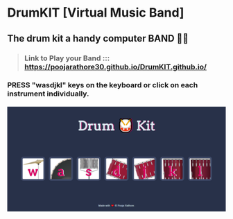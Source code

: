 # DrumKIT [Virtual Music Band]
## The drum kit a handy computer BAND 🤷‍🎼 

> ###  Link to Play your Band ::: https://poojarathore30.github.io/DrumKIT.github.io/
### PRESS "wasdjkl" keys on the keyboard or click on each instrument individually.
####
![](https://github.com/poojarathore30/DrumKIT.github.io/blob/master/screencapture-file-E-technologies-web-D-Drum-Kit-Computer-BAND-index-html-2020-05-22-20_21_37.png)
